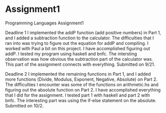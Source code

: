 # Assignment1
Programming Languages Assignment1

Deadline 1
I implemented the addP function (add positive numbers) in Part 1, and I added a subtraction function to the calculator. The difficulties that I ran into was trying to figure out the equation for addP and compiling. I worked with Paul a bit on this project. I have accomplished figuring out addP. I tested my program using haskell and bnfc. The intersting observation was how obvious the subtraction part of the calculator was. This part of the assignment connects with everything.
Submitted on 9/21.

Deadline 2
I implemented the remaining functions in Part 1, and I added more functions (Divide, Modulus, Exponent, Negative, Absolute)
on Part 2. The difficulties I encounter was some of the functions on arithmetic.hs and figuring out the absolute function on Part 2.
I have accomplished everything that I did for the assignment. I tested part 1 with haskell and part 2 with bnfc. The interesting part was using the if-else statement on the absolute.
Submitted on 10/2. 
